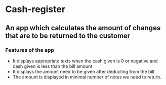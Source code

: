 # Cash-register

## An app which calculates the amount of changes that are to be returned to the customer

### Features of the app

- It displays appropriate texts when the cash given is 0 or negative and cash given is less than the bill amount
- It displays the amount need to be given after deducting from the bill
- The amount is displayed in minimal number of notes we need to return.
